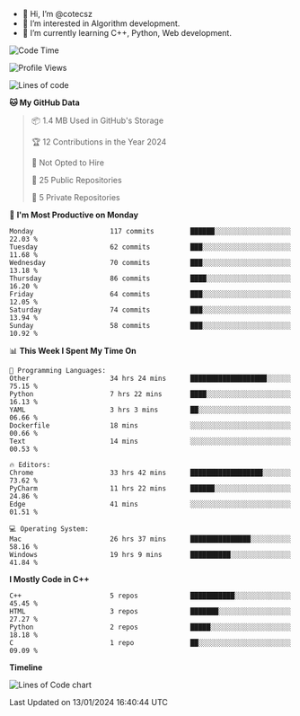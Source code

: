 - 👋 Hi, I’m @cotecsz
- 👀 I’m interested in Algorithm development.
- 🌱 I’m currently learning C++, Python, Web development.

<!---
cotecsz/cotecsz is a ✨ special ✨ repository because its `README.md` (this file) appears on your GitHub profile.
You can click the Preview link to take a look at your changes.
--->

<!--START_SECTION:waka-->
![Code Time](http://img.shields.io/badge/Code%20Time-354%20hrs%2027%20mins-blue)

![Profile Views](http://img.shields.io/badge/Profile%20Views-0-blue)

![Lines of code](https://img.shields.io/badge/From%20Hello%20World%20I%27ve%20Written-1.2%20million%20lines%20of%20code-blue)

**🐱 My GitHub Data** 

> 📦 1.4 MB Used in GitHub's Storage 
 > 
> 🏆 12 Contributions in the Year 2024
 > 
> 🚫 Not Opted to Hire
 > 
> 📜 25 Public Repositories 
 > 
> 🔑 5 Private Repositories 
 > 
📅 **I'm Most Productive on Monday** 

```text
Monday                   117 commits         ██████░░░░░░░░░░░░░░░░░░░   22.03 % 
Tuesday                  62 commits          ███░░░░░░░░░░░░░░░░░░░░░░   11.68 % 
Wednesday                70 commits          ███░░░░░░░░░░░░░░░░░░░░░░   13.18 % 
Thursday                 86 commits          ████░░░░░░░░░░░░░░░░░░░░░   16.20 % 
Friday                   64 commits          ███░░░░░░░░░░░░░░░░░░░░░░   12.05 % 
Saturday                 74 commits          ███░░░░░░░░░░░░░░░░░░░░░░   13.94 % 
Sunday                   58 commits          ███░░░░░░░░░░░░░░░░░░░░░░   10.92 % 
```


📊 **This Week I Spent My Time On** 

```text
💬 Programming Languages: 
Other                    34 hrs 24 mins      ███████████████████░░░░░░   75.15 % 
Python                   7 hrs 22 mins       ████░░░░░░░░░░░░░░░░░░░░░   16.13 % 
YAML                     3 hrs 3 mins        ██░░░░░░░░░░░░░░░░░░░░░░░   06.66 % 
Dockerfile               18 mins             ░░░░░░░░░░░░░░░░░░░░░░░░░   00.66 % 
Text                     14 mins             ░░░░░░░░░░░░░░░░░░░░░░░░░   00.53 % 

🔥 Editors: 
Chrome                   33 hrs 42 mins      ██████████████████░░░░░░░   73.62 % 
PyCharm                  11 hrs 22 mins      ██████░░░░░░░░░░░░░░░░░░░   24.86 % 
Edge                     41 mins             ░░░░░░░░░░░░░░░░░░░░░░░░░   01.51 % 

💻 Operating System: 
Mac                      26 hrs 37 mins      ███████████████░░░░░░░░░░   58.16 % 
Windows                  19 hrs 9 mins       ██████████░░░░░░░░░░░░░░░   41.84 % 
```

**I Mostly Code in C++** 

```text
C++                      5 repos             ███████████░░░░░░░░░░░░░░   45.45 % 
HTML                     3 repos             ███████░░░░░░░░░░░░░░░░░░   27.27 % 
Python                   2 repos             █████░░░░░░░░░░░░░░░░░░░░   18.18 % 
C                        1 repo              ██░░░░░░░░░░░░░░░░░░░░░░░   09.09 % 
```



**Timeline**

![Lines of Code chart](https://raw.githubusercontent.com/cotecsz/cotecsz/master/assets/bar_graph.png)


 Last Updated on 13/01/2024 16:40:44 UTC
<!--END_SECTION:waka-->

